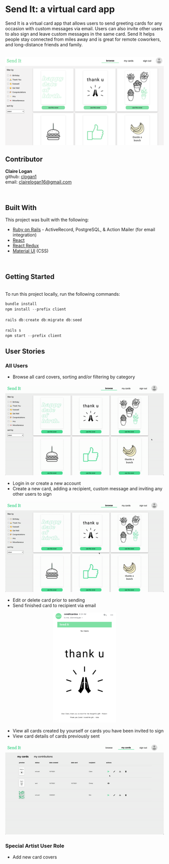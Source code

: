 # Send It: a virtual card app

Send It is a virtual card app that allows users to send greeting cards for any occasion with custom messages via email. Users can also invite other users to also sign and leave custom messages in the same card. Send It helps people stay connected from miles away and is great for remote coworkers, and long-distance friends and family.  
<br />

<p align="center"><img src="./client/src/Images/homepage.png" alt="logo" width="600px" margin="auto"></p>


## Contributor

**Claire Logan**
<br />
github: [clogan1](https://github.com/clogan1)
<br />
email: clairelogan16@gmail.com

<br />

## Built With
This project was built with the following:
- [Ruby on Rails](https://rubyonrails.org/) - ActiveRecord, PostgreSQL, & Action Mailer (for email integration)
- [React](https://reactjs.org/)
- [React Redux](https://react-redux.js.org/)
- [Material UI](https://mui.com/) (CSS)

<br />

## Getting Started
<br />
To run this project locally, run the following commands:
<br />

```javascript
bundle install
npm install --prefix client

rails db:create db:migrate db:seed

rails s
npm start --prefix client
```

## User Stories

### All Users
- Browse all card covers, sorting and/or filtering by category

<p align="center"><img src="./client/src/Images/browse.gif" alt="logo" width="600px" margin="auto"></p>

- Login in or create a new account
- Create a new card, adding a recipient, custom message and inviting any other users to sign

<p align="center"><img src="./client/src/Images/create.gif" alt="logo" width="600px" margin="auto"></p>

- Edit or delete card prior to sending
- Send finished card to recipient via email
<p align="center"><img src="./client/src/Images/email.jpg" alt="logo" width="200px" margin="auto"></p>

- View all cards created by yourself or cards you have been invited to sign
- View card details of cards previously sent

<p align="center"><img src="./client/src/Images/actions.gif" alt="logo" width="600px" margin="auto"></p>

### Special Artist User Role
- Add new card covers


